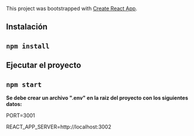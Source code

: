 This project was bootstrapped with [Create React App](https://github.com/facebook/create-react-app).

## Instalación 

## `npm install`

## Ejecutar el proyecto 

## `npm start`

**Se debe crear un archivo ".env" en la raiz del proyecto con los siguientes datos:**

PORT=3001

REACT_APP_SERVER=http://localhost:3002
